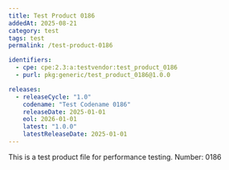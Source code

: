 ```yaml
---
title: Test Product 0186
addedAt: 2025-08-21
category: test
tags: test
permalink: /test-product-0186

identifiers:
  - cpe: cpe:2.3:a:testvendor:test_product_0186
  - purl: pkg:generic/test_product_0186@1.0.0

releases:
  - releaseCycle: "1.0"
    codename: "Test Codename 0186"
    releaseDate: 2025-01-01
    eol: 2026-01-01
    latest: "1.0.0"
    latestReleaseDate: 2025-01-01
---
```


This is a test product file for performance testing. Number: 0186
